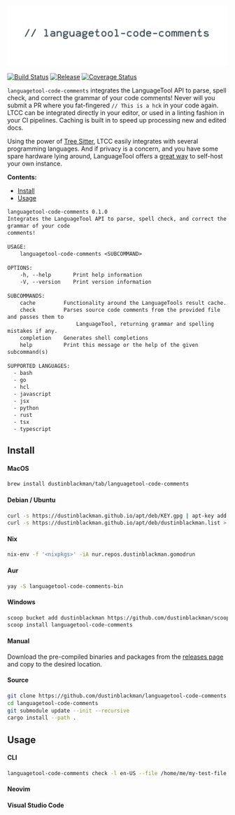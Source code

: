 ![languagetool-code-comments](.github/banner.jpg)

[![Build Status](https://img.shields.io/github/workflow/status/dustinblackman/languagetool-code-comments/Test?branch=master)](https://github.com/dustinblackman/languagetool-code-comments/actions)
[![Release](https://img.shields.io/github/v/release/dustinblackman/languagetool-code-comments)](https://github.com/dustinblackman/languagetool-code-comments/releases)
[![Coverage Status](https://coveralls.io/repos/github/dustinblackman/languagetool-code-comments/badge.svg?branch=master)](https://coveralls.io/github/dustinblackman/languagetool-code-comments?branch=master)

`languagetool-code-comments` integrates the LanguageTool API to parse, spell check, and correct the grammar of your code comments! Never will you submit a PR where you fat-fingered `// This is a hck` in your code again. LTCC can be integrated directly in your editor, or used in a linting fashion in your CI pipelines. Caching is built in to speed up processing new and edited docs.

Using the power of [Tree Sitter](https://tree-sitter.github.io/tree-sitter/#available-parsers), LTCC easily integrates with several programming languages. And if privacy is a concern, and you have some spare hardware lying around, LanguageTool offers a [great way](https://dev.languagetool.org/http-server) to self-host your own instance.

**Contents:**

- [Install](#Install)
- [Usage](#Usage)

<!-- command-help start -->

```
languagetool-code-comments 0.1.0
Integrates the LanguageTool API to parse, spell check, and correct the grammar of your code
comments!

USAGE:
    languagetool-code-comments <SUBCOMMAND>

OPTIONS:
    -h, --help       Print help information
    -V, --version    Print version information

SUBCOMMANDS:
    cache         Functionality around the LanguageTools result cache.
    check         Parses source code comments from the provided file and passes them to
                      LanguageTool, returning grammar and spelling mistakes if any.
    completion    Generates shell completions
    help          Print this message or the help of the given subcommand(s)

SUPPORTED LANGUAGES:
  - bash
  - go
  - hcl
  - javascript
  - jsx
  - python
  - rust
  - tsx
  - typescript
```

<!-- command-help end -->

## Install

#### MacOS

```sh
brew install dustinblackman/tab/languagetool-code-comments
```

#### Debian / Ubuntu

```sh
curl -s https://dustinblackman.github.io/apt/deb/KEY.gpg | apt-key add -
curl -s https://dustinblackman.github.io/apt/deb/dustinblackman.list > /etc/apt/sources.list.d/dustinblackman.list
```

#### Nix

```sh
nix-env -f '<nixpkgs>' -iA nur.repos.dustinblackman.gomodrun
```

#### Aur

```sh
yay -S languagetool-code-comments-bin
```

#### Windows

```sh
scoop bucket add dustinblackman https://github.com/dustinblackman/scoop-bucket.git
scoop install languagetool-code-comments
```

#### Manual

Download the pre-compiled binaries and packages from the [releases page](https://github.com/dustinblackman/languagetool-code-comments/releases) and
copy to the desired location.

#### Source

```sh
git clone https://github.com/dustinblackman/languagetool-code-comments.git
cd languagetool-code-comments
git submodule update --init --recursive
cargo install --path .
```

## Usage

#### CLI

```sh
languagetool-code-comments check -l en-US --file /home/me/my-test-file.rs
```

#### Neovim

#### Visual Studio Code
